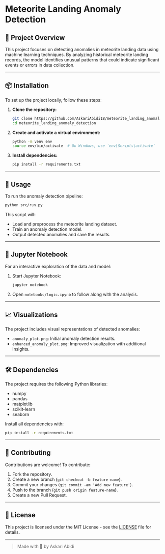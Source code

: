
# Meteorite Landing Anomaly Detection

## 🌌 Project Overview

This project focuses on detecting anomalies in meteorite landing data using machine learning techniques. By analyzing historical meteorite landing records, the model identifies unusual patterns that could indicate significant events or errors in data collection.

---

## 📦 Installation

To set up the project locally, follow these steps:

1. **Clone the repository:**

   ```bash
   git clone https://github.com/AskariAbidi18/meteorite_landing_anomaly_detection.git
   cd meteorite_landing_anomaly_detection
   ```

2. **Create and activate a virtual environment:**

   ```bash
   python -m venv env
   source env/bin/activate  # On Windows, use `env\Scripts\activate`
   ```

3. **Install dependencies:**

   ```bash
   pip install -r requirements.txt
   ```

---

## 🚀 Usage

To run the anomaly detection pipeline:

```bash
python src/run.py
```

This script will:

- Load and preprocess the meteorite landing dataset.
- Train an anomaly detection model.
- Output detected anomalies and save the results.

---

## 🧪 Jupyter Notebook

For an interactive exploration of the data and model:

1. Start Jupyter Notebook:

   ```bash
   jupyter notebook
   ```

2. Open `notebooks/logic.ipynb` to follow along with the analysis.

---

## 📈 Visualizations

The project includes visual representations of detected anomalies:

- `anomaly_plot.png`: Initial anomaly detection results.
- `enhanced_anomaly_plot.png`: Improved visualization with additional insights.

---

## 🛠️ Dependencies

The project requires the following Python libraries:

- numpy
- pandas
- matplotlib
- scikit-learn
- seaborn

Install all dependencies with:

```bash
pip install -r requirements.txt
```

---

## 🤝 Contributing

Contributions are welcome! To contribute:

1. Fork the repository.
2. Create a new branch (`git checkout -b feature-name`).
3. Commit your changes (`git commit -am 'Add new feature'`).
4. Push to the branch (`git push origin feature-name`).
5. Create a new Pull Request.

---

## 📄 License

This project is licensed under the MIT License - see the [LICENSE](LICENSE) file for details.

---

> Made with 💫 by Askari Abidi
